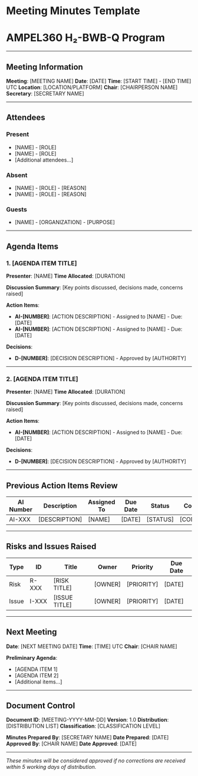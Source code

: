 # Meeting Minutes Template
# AMPEL360 H₂-BWB-Q Program

---

## Meeting Information
**Meeting**: [MEETING NAME]
**Date**: [DATE]
**Time**: [START TIME] - [END TIME] UTC
**Location**: [LOCATION/PLATFORM]
**Chair**: [CHAIRPERSON NAME]
**Secretary**: [SECRETARY NAME]

---

## Attendees

### Present
- [NAME] - [ROLE] 
- [NAME] - [ROLE]
- [Additional attendees...]

### Absent
- [NAME] - [ROLE] - [REASON]
- [NAME] - [ROLE] - [REASON]

### Guests
- [NAME] - [ORGANIZATION] - [PURPOSE]

---

## Agenda Items

### 1. [AGENDA ITEM TITLE]
**Presenter**: [NAME]
**Time Allocated**: [DURATION]

**Discussion Summary**:
[Key points discussed, decisions made, concerns raised]

**Action Items**:
- **AI-[NUMBER]**: [ACTION DESCRIPTION] - Assigned to [NAME] - Due: [DATE]
- **AI-[NUMBER]**: [ACTION DESCRIPTION] - Assigned to [NAME] - Due: [DATE]

**Decisions**:
- **D-[NUMBER]**: [DECISION DESCRIPTION] - Approved by [AUTHORITY]

---

### 2. [AGENDA ITEM TITLE]
**Presenter**: [NAME]
**Time Allocated**: [DURATION]

**Discussion Summary**:
[Key points discussed, decisions made, concerns raised]

**Action Items**:
- **AI-[NUMBER]**: [ACTION DESCRIPTION] - Assigned to [NAME] - Due: [DATE]

**Decisions**:
- **D-[NUMBER]**: [DECISION DESCRIPTION] - Approved by [AUTHORITY]

---

## Previous Action Items Review

| AI Number | Description | Assigned To | Due Date | Status | Comments |
|-----------|-------------|-------------|----------|---------|----------|
| AI-XXX | [DESCRIPTION] | [NAME] | [DATE] | [STATUS] | [COMMENTS] |

---

## Risks and Issues Raised

| Type | ID | Title | Owner | Priority | Due Date |
|------|----|----|--------|----------|----------|
| Risk | R-XXX | [RISK TITLE] | [OWNER] | [PRIORITY] | [DATE] |
| Issue | I-XXX | [ISSUE TITLE] | [OWNER] | [PRIORITY] | [DATE] |

---

## Next Meeting
**Date**: [NEXT MEETING DATE]
**Time**: [TIME] UTC
**Chair**: [CHAIR NAME]

**Preliminary Agenda**:
- [AGENDA ITEM 1]
- [AGENDA ITEM 2]
- [Additional items...]

---

## Document Control
**Document ID**: [MEETING-YYYY-MM-DD]
**Version**: 1.0
**Distribution**: [DISTRIBUTION LIST]
**Classification**: [CLASSIFICATION LEVEL]

**Minutes Prepared By**: [SECRETARY NAME]
**Date Prepared**: [DATE]
**Approved By**: [CHAIR NAME]
**Date Approved**: [DATE]

---

*These minutes will be considered approved if no corrections are received within 5 working days of distribution.*